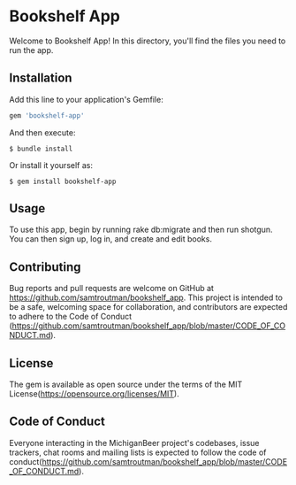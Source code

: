 # Bookshelf App

Welcome to Bookshelf App! In this directory, you'll find the files you need to run the app. 

## Installation

Add this line to your application's Gemfile:

```ruby
gem 'bookshelf-app'
```

And then execute:

    $ bundle install

Or install it yourself as:

    $ gem install bookshelf-app

## Usage

To use this app, begin by running rake db:migrate and then run shotgun. You can then sign up, log in, and create and edit books. 

## Contributing

Bug reports and pull requests are welcome on GitHub at https://github.com/samtroutman/bookshelf_app. This project is intended to be a safe, welcoming space for collaboration, and contributors are expected to adhere to the Code of Conduct (https://github.com/samtroutman/bookshelf_app/blob/master/CODE_OF_CONDUCT.md).

## License

The gem is available as open source under the terms of the MIT License(https://opensource.org/licenses/MIT).

## Code of Conduct

Everyone interacting in the MichiganBeer project's codebases, issue trackers, chat rooms and mailing lists is expected to follow the code of conduct(https://github.com/samtroutman/bookshelf_app/blob/master/CODE_OF_CONDUCT.md).
